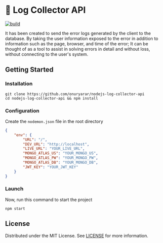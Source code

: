 # 🚚 Log Collector API

[![build][build-shield]][build-url]

It has been created to send the error logs generated by the client to the database. By taking the user information exposed to the error in addition to information such as the page, browser, and time of the error; It can be thought of as a tool to assist in solving errors in detail and without loss, without connecting to the user's system.

## Getting Started
### Installation

```
git clone https://github.com/onuryarar/nodejs-log-collector-api
cd nodejs-log-collector-api && npm install
```

### Configuration

Create the `nodemon.json` file in the root directory
```json
{
    "env": {
        "URL": "/",
        "DEV_URL": "http://localhost",
        "LIVE_URL": "YOUR_LIVE_URL",
        "MONGO_ATLAS_US": "YOUR_MONGO_US",
        "MONGO_ATLAS_PW": "YOUR_MONGO_PW",
        "MONGO_ATLAS_DB": "YOUR_MONGO_DB",
        "JWT_KEY": "YOUR_JWT_KEY"
    }
}
```

### Launch
Now, run this command to start the project
```
npm start
```

## License
Distributed under the MIT License. See [LICENSE][LICENSE] for more information.


[build-shield]: https://travis-ci.com/onuryarar/nodejs-log-collector-api.svg?branch=master
[build-url]: https://travis-ci.com/onuryarar/nodejs-log-collector-api
[LICENSE]: https://github.com/onuryarar/nodejs-log-collector-api/blob/master/LICENSE
